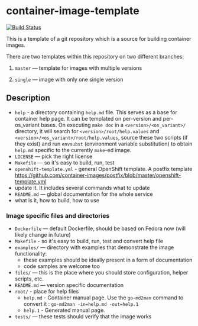 # container-image-template

[![Build Status](https://travis-ci.org/container-images/container-image-template.svg?branch=master)](https://travis-ci.org/container-images/container-image-template)

This is a template of a git repository which is a source for building container images.


There are two templates within this repository on two different branches:

 1. `master` — template for images with multiple versions

 2. `single` — image with only one single version


## Description

 * `help` - a directory containing `help.md` file. This serves as a base for container help page. It can be templated on per-version and per-os\_variant bases. On executing `make doc` in a `<version>/<os_variant>/` directory, it will search for `<version>/root/help.values` and `<version>/<os_variant>/root/help.values`, source these two scripts (if they exist) and run `envsubst` (environment variable substitution) to obtain `help.md` specific to the currently `make`-ed image.
 * `LICENSE` — pick the right license
 * `Makefile` — so it's easy to build, run, test
 * `openshift-template.yml` - general OpenShift template. A postfix template https://github.com/container-images/postfix/blob/master/openshift-template.yml
  * update it. It includes several commands what to update
 * `README.md` — global documentation for the whole service
  * what is it, how to build, how to use

### Image specific files and directories

 * `Dockerfile` — default Dockerfile, should be based on Fedora now (will likely change in future)
 * `Makefile` - so it's easy to build, run, test and convert help file
 * `examples/` — directory with examples that demonstrate the image functionality:
   * these examples should be ideally present in a form of documentation
   * code samples are welcome too
 * `files/` — this is the place where you should store configuration, helper scripts, etc.
 * `README.md` — version specific documentation
 * `root/` - place for help files
   * `help.md` - Container manual page. Use the ```go-md2man``` command to convert it : `go-md2man -in=help.md -out=help.1`
   * `help.1` - Generated manual page.
 * `tests/` — these tests should verify that the image works
